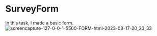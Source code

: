 # SurveyForm
In this task, I made a basic form. 
![screencapture-127-0-0-1-5500-FORM-html-2023-08-17-20_23_33](https://github.com/Tarunj211/SurveyForm/assets/132439784/b58fdafe-ce0f-4f34-91d2-837ba944d5c0)
